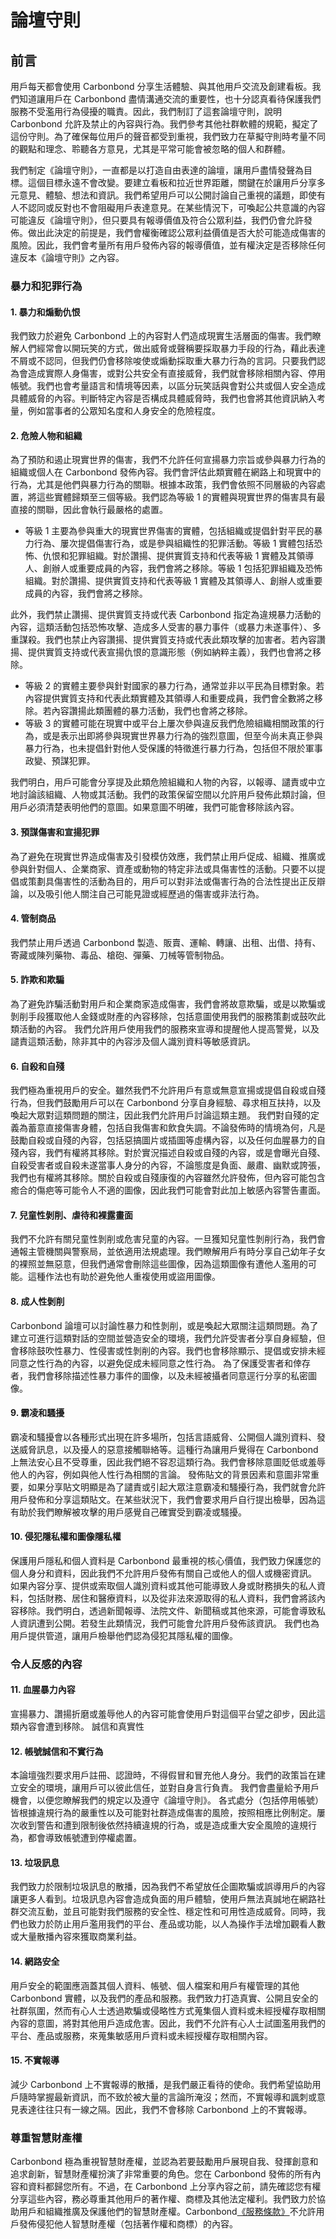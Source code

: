 # 論壇守則
## 前言
用戶每天都會使用 Carbonbond 分享生活體驗、與其他用戶交流及創建看板。我們知道讓用戶在 Carbonbond 盡情溝通交流的重要性，也十分認真看待保護我們服務不受濫用行為侵擾的職責。因此，我們制訂了這套論壇守則，說明 Carbonbond 允許及禁止的內容與行為。我們參考其他社群軟體的規範，擬定了這份守則。為了確保每位用戶的聲音都受到重視，我們致力在草擬守則時考量不同的觀點和理念、聆聽各方意見，尤其是平常可能會被忽略的個人和群體。

我們制定《論壇守則》，一直都是以打造自由表達的論壇，讓用戶盡情發聲為目標。這個目標永遠不會改變。要建立看板和拉近世界距離，關鍵在於讓用戶分享多元意見、體驗、想法和資訊。我們希望用戶可以公開討論自己重視的議題，即使有人不認同或反對也不會阻礙用戶表達意見。在某些情況下，可喚起公共意識的內容可能違反《論壇守則》，但只要具有報導價值及符合公眾利益，我們仍會允許發佈。做出此決定的前提是，我們會權衡確認公眾利益價值是否大於可能造成傷害的風險。因此，我們會考量所有用戶發佈內容的報導價值，並有權決定是否移除任何違反本《論壇守則》之內容。

### 暴力和犯罪行為
#### 1. 暴力和煽動仇恨
我們致力於避免 Carbonbond 上的內容對人們造成現實生活層面的傷害。我們瞭解人們經常會以開玩笑的方式，做出威脅或聲稱要採取暴力手段的行為，藉此表達不屑或不認同，但我們仍會移除唆使或煽動採取重大暴力行為的言詞。只要我們認為會造成實際人身傷害，或對公共安全有直接威脅，我們就會移除相關內容、停用帳號。我們也會考量語言和情境等因素，以區分玩笑話與會對公共或個人安全造成具體威脅的內容。判斷特定內容是否構成具體威脅時，我們也會將其他資訊納入考量，例如當事者的公眾知名度和人身安全的危險程度。
#### 2. 危險人物和組織
為了預防和遏止現實世界的傷害，我們不允許任何宣揚暴力宗旨或參與暴力行為的組織或個人在 Carbonbond 發佈內容。我們會評估此類實體在網路上和現實中的行為，尤其是他們與暴力行為的關聯。根據本政策，我們會依照不同層級的內容處置，將這些實體歸類至三個等級。我們認為等級 1 的實體與現實世界的傷害具有最直接的關聯，因此會執行最嚴格的處置。
- 等級 1 主要為參與重大的現實世界傷害的實體，包括組織或提倡針對平民的暴力行為、屢次提倡傷害行為，或是參與組織性的犯罪活動。等級 1 實體包括恐怖、仇恨和犯罪組織。對於讚揚、提供實質支持和代表等級 1 實體及其領導人、創辦人或重要成員的內容，我們會將之移除。等級 1 包括犯罪組織及恐怖組織。對於讚揚、提供實質支持和代表等級 1 實體及其領導人、創辦人或重要成員的內容，我們會將之移除。

此外，我們禁止讚揚、提供實質支持或代表 Carbonbond 指定為違規暴力活動的內容，這類活動包括恐怖攻擊、造成多人受害的暴力事件（或暴力未遂事件）、多重謀殺。我們也禁止內容讚揚、提供實質支持或代表此類攻擊的加害者。若內容讚揚、提供實質支持或代表宣揚仇恨的意識形態（例如納粹主義），我們也會將之移除。
- 等級 2 的實體主要參與針對國家的暴力行為，通常並非以平民為目標對象。若內容提供實質支持和代表此類實體及其領導人和重要成員，我們會全數將之移除。若內容讚揚此類團體的暴力活動，我們也會將之移除。
- 等級 3 的實體可能在現實中或平台上屢次參與違反我們危險組織相關政策的行為，或是表示出即將參與現實世界暴力行為的強烈意圖，但至今尚未真正參與暴力行為，也未提倡針對他人受保護的特徵進行暴力行為，包括但不限於軍事政變、預謀犯罪。

我們明白，用戶可能會分享提及此類危險組織和人物的內容，以報導、譴責或中立地討論該組織、人物或其活動。我們的政策保留空間以允許用戶發佈此類討論，但用戶必須清楚表明他們的意圖。如果意圖不明確，我們可能會移除該內容。
#### 3. 預謀傷害和宣揚犯罪
為了避免在現實世界造成傷害及引發模仿效應，我們禁止用戶促成、組織、推廣或參與針對個人、企業商家、資產或動物的特定非法或具傷害性的活動。只要不以提倡或策劃具傷害性的活動為目的，用戶可以對非法或傷害行為的合法性提出正反辯論，以及吸引他人關注自己可能見證或經歷過的傷害或非法行為。
#### 4. 管制商品
我們禁止用戶透過 Carbonbond 製造、販賣、運輸、轉讓、出租、出借、持有、寄藏或陳列藥物、毒品、槍砲、彈藥、刀械等管制物品。
#### 5. 詐欺和欺騙
為了避免詐騙活動對用戶和企業商家造成傷害，我們會將故意欺騙，或是以欺騙或剝削手段獲取他人金錢或財產的內容移除，包括意圖使用我們的服務策劃或鼓吹此類活動的內容。
我們允許用戶使用我們的服務來宣導和提醒他人提高警覺，以及譴責這類活動，除非其中的內容涉及個人識別資料等敏感資訊。
#### 6. 自殺和自殘
我們極為重視用戶的安全。雖然我們不允許用戶有意或無意宣揚或提倡自殺或自殘行為，但我們鼓勵用戶可以在 Carbonbond 分享自身經驗、尋求相互扶持，以及喚起大眾對這類問題的關注，因此我們允許用戶討論這類主題。
我們對自殘的定義為蓄意直接傷害身體，包括自我傷害和飲食失調。不論發佈時的情境為何，凡是鼓勵自殺或自殘的內容，包括惡搞圖片或插圖等虛構內容，以及任何血腥暴力的自殘內容，我們有權將其移除。對於實況描述自殺或自殘的內容，或是會曝光自殘、自殺受害者或自殺未遂當事人身分的內容，不論態度是負面、嚴肅、幽默或誇張，我們也有權將其移除。關於自殺或自殘康復的內容雖然允許發佈，但內容可能包含癒合的傷疤等可能令人不適的圖像，因此我們可能會對此加上敏感內容警告畫面。
#### 7. 兒童性剝削、虐待和裸露畫面
我們不允許有關兒童性剝削或危害兒童的內容。一旦獲知兒童性剝削行為，我們會通報主管機關與警察局，並依適用法規處理。我們瞭解用戶有時分享自己幼年子女的裸照並無惡意，但我們通常會刪除這些圖像，因為這類圖像有遭他人濫用的可能。這種作法也有助於避免他人重複使用或盜用圖像。
#### 8. 成人性剝削
Carbonbond 論壇可以討論性暴力和性剝削，或是喚起大眾關注這類問題。為了建立可進行這類對話的空間並營造安全的環境，我們允許受害者分享自身經驗，但會移除鼓吹性暴力、性侵害或性剝削的內容。我們也會移除顯示、提倡或安排未經同意之性行為的內容，以避免促成未經同意之性行為。
為了保護受害者和倖存者，我們會移除描述性暴力事件的圖像，以及未經被攝者同意逕行分享的私密圖像。
#### 9. 霸凌和騷擾
霸凌和騷擾會以各種形式出現在許多場所，包括言語威脅、公開個人識別資料、發送威脅訊息，以及擾人的惡意接觸聯絡等。這種行為讓用戶覺得在 Carbonbond 上無法安心且不受尊重，因此我們絕不容忍這類行為。我們會移除意圖貶低或羞辱他人的內容，例如與他人性行為相關的言論。
發佈貼文的背景因素和意圖非常重要，如果分享貼文明顯是為了譴責或引起大眾注意霸凌和騷擾行為，我們就會允許用戶發佈和分享這類貼文。在某些狀況下，我們會要求用戶自行提出檢舉，因為這有助於我們瞭解被攻擊的用戶感覺自己確實受到霸凌或騷擾。
#### 10. 侵犯隱私權和圖像隱私權
保護用戶隱私和個人資料是 Carbonbond 最重視的核心價值，我們致力保護您的個人身分和資料，因此我們不允許用戶發佈有關自己或他人的個人或機密資訊。
如果內容分享、提供或索取個人識別資料或其他可能導致人身或財務損失的私人資料，包括財務、居住和醫療資料，以及從非法來源取得的私人資料，我們會將該內容移除。我們明白，透過新聞報導、法院文件、新聞稿或其他來源，可能會導致私人資訊遭到公開。若發生此類情況，我們可能會允許用戶發佈該資訊。
我們也為用戶提供管道，讓用戶檢舉他們認為侵犯其隱私權的圖像。
### 令人反感的內容
#### 11. 血腥暴力內容
宣揚暴力、讚揚折磨或羞辱他人的內容可能會使用戶對這個平台望之卻步，因此這類內容會遭到移除。
誠信和真實性
#### 12. 帳號誠信和不實行為
本論壇強烈要求用戶註冊、認證時，不得假冒和冒充他人身分。我們的政策旨在建立安全的環境，讓用戶可以彼此信任，並對自身言行負責。
我們會盡量給予用戶機會，以便您瞭解我們的規定以及遵守《論壇守則》。 各式處分（包括停用帳號）皆根據違規行為的嚴重性以及可能對社群造成傷害的風險，按照相應比例制定。屢次收到警告和遭到限制後依然持續違規的行為，或是造成重大安全風險的違規行為，都會導致帳號遭到停權處置。
#### 13. 垃圾訊息
我們致力於限制垃圾訊息的散播，因為我們不希望放任企圖欺騙或誤導用戶的內容讓更多人看到。垃圾訊息內容會造成負面的用戶體驗，使用戶無法真誠地在網路社群交流互動，並且可能對我們服務的安全性、穩定性和可用性造成威脅。同時，我們也致力於防止用戶濫用我們的平台、產品或功能，以人為操作手法增加觀看人數或大量散播內容來獲取商業利益。
#### 14. 網路安全
用戶安全的範圍應涵蓋其個人資料、帳號、個人檔案和用戶有權管理的其他 Carbonbond 實體，以及我們的產品和服務。我們致力打造真實、公開且安全的社群氛圍，然而有心人士透過欺騙或侵略性方式蒐集個人資料或未經授權存取相關內容的意圖，將對其他用戶造成危害。因此，我們不允許有心人士試圖濫用我們的平台、產品或服務，來蒐集敏感用戶資料或未經授權存取相關內容。
#### 15. 不實報導
減少 Carbonbond 上不實報導的散播，是我們嚴正看待的使命。我們希望協助用戶隨時掌握最新資訊，而不致於被大量的言論所淹沒；然而，不實報導和諷刺或意見表達往往只有一線之隔。因此，我們不會移除 Carbonbond 上的不實報導。
### 尊重智慧財產權
Carbonbond 極為重視智慧財產權，並認為若要鼓勵用戶展現自我、發揮創意和追求創新，智慧財產權扮演了非常重要的角色。您在 Carbonbond 發佈的所有內容和資料都歸您所有。不過，在 Carbonbond 上分享內容之前，請先確認您有權分享這些內容，務必尊重其他用戶的著作權、商標及其他法定權利。我們致力於協助用戶和組織推廣及保護他們的智慧財產權。Carbonbond[《服務條款》](./服務條款.md)不允許用戶發佈侵犯他人智慧財產權（包括著作權和商標）的內容。
